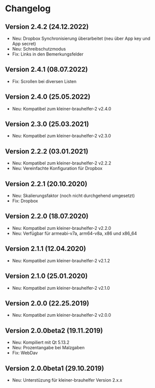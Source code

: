 # Changelog

## Version 2.4.2 (24.12.2022)
- Neu: Dropbox Synchronisierung überarbeitet (neu über App key und App secret)
- Neu: Schreibschutzmodus
- Fix: Links in den Bemerkungsfelder

## Version 2.4.1 (08.07.2022)
- Fix: Scrollen bei diversen Listen

## Version 2.4.0 (25.05.2022)
- Neu: Kompatibel zum kleiner-brauhelfer-2 v2.4.0

## Version 2.3.0 (25.03.2021)
- Neu: Kompatibel zum kleiner-brauhelfer-2 v2.3.0

## Version 2.2.2 (03.01.2021)
- Neu: Kompatibel zum kleiner-brauhelfer-2 v2.2.2
- Neu: Vereinfachte Konfiguration für Dropbox

## Version 2.2.1 (20.10.2020)
- Neu: Skalierungsfaktor (noch nicht durchgehend umgesetzt)
- Fix: Dropbox

## Version 2.2.0 (18.07.2020)
- Neu: Kompatibel zum kleiner-brauhelfer-2 v2.2.0
- Neu: Verfügbar für armeabi-v7a, arm64-v8a, x86 und x86_64

## Version 2.1.1 (12.04.2020)
- Neu: Kompatibel zum kleiner-brauhelfer-2 v2.1.2

## Version 2.1.0 (25.01.2020)
- Neu: Kompatibel zum kleiner-brauhelfer-2 v2.1.0

## Version 2.0.0 (22.25.2019)
- Neu: Kompatibel zum kleiner-brauhelfer-2 v2.0.0

## Version 2.0.0beta2 (19.11.2019)
- Neu: Kompiliert mit Qt 5.13.2
- Neu: Prozentangabe bei Malzgaben
- Fix: WebDav

## Version 2.0.0beta1 (29.10.2019)
- Neu: Unterstüzung für kleiner-brauhelfer Version 2.x.x
